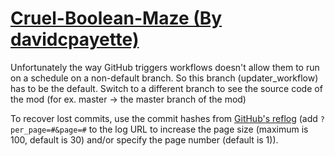 # [Cruel-Boolean-Maze (By davidcpayette)](https://github.com/davidcpayette/Cruel-Boolean-Maze)

Unfortunately the way GitHub triggers workflows doesn't allow them to run on a schedule on a non-default branch. So this branch (updater_workflow) has to be the default. Switch to a different branch to see the source code of the mod (for ex. master -> the master branch of the mod)

To recover lost commits, use the commit hashes from [GitHub's reflog](https://api.github.com/repos/KtaneModules/Cruel-Boolean-Maze-davidcpayette/events) (add `?per_page=#&page=#` to the log URL to increase the page size (maximum is 100, default is 30) and/or specify the page number (default is 1)).
